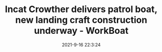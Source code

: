 ---
"title": "Incat Crowther delivers patrol boat, new landing craft construction underway - WorkBoat"
"date": "2021-9-16 22:3:24"
"feed_name": "GOOGLENEWSCONSTRUCTION"
"feed_website": "https://news.google.com/search?q=construction%2Bincident&hl=en-US&gl=US&ceid=US:en"
"feed_rss": "https://news.google.com/rss/search?q=construction%2Bincident&hl=en-US&gl=US&ceid=US:en"
"link": "https://www.workboat.com/shipbuilding/incat-crowther-delivers-patrol-boat-new-landing-craft-construction-underway"
"file": "_posts/2021-1-1-37d713e599ca921f7685e697bed730cf0cc0ffb6.md"
"accident": "0"
"drilling": "0"
"dead": "0"
"injured": "0"
---